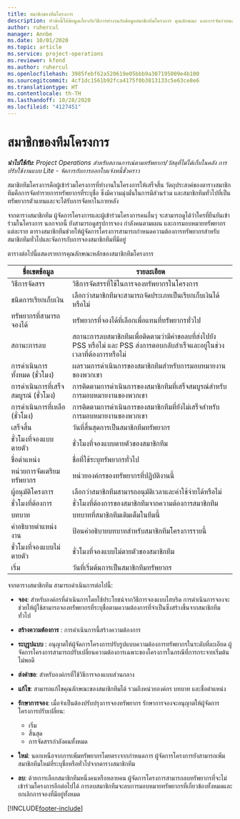 ```yaml
---
title: สมาชิกของทีมโครงการ
description: หัวข้อนี้ให้ข้อมูลเกี่ยวกับวิธีการทำงานกับข้อมูลสมาชิกทีมโครงการ คุณลักษณะ และการจัดกำหนดการ
author: ruhercul
manager: Annbe
ms.date: 10/01/2020
ms.topic: article
ms.service: project-operations
ms.reviewer: kfend
ms.author: ruhercul
ms.openlocfilehash: 3985febf62a520619e05bbb9a307195009e4b100
ms.sourcegitcommit: 4cf1dc1561b92fca4175f0b3813133c5e63ce8e6
ms.translationtype: HT
ms.contentlocale: th-TH
ms.lasthandoff: 10/28/2020
ms.locfileid: "4127451"
---
```

# <a name="project-team-members"></a>สมาชิกของทีมโครงการ

_**นำไปใช้กับ:** Project Operations สำหรับสถานการณ์ตามทรัพยากร/วัสดุที่ไม่ได้เก็บในคลัง การปรับใช้งานแบบ Lite - จัดการกับการออกใบแจ้งหนี้ชั่วคราว_

สมาชิกทีมโครงการคือผู้เข้าร่วมโครงการที่ทำงานในโครงการให้เสร็จสิ้น วัตถุประสงค์ของตารางสมาชิกทีมคือการจัดทำรายการทรัพยากรที่ระบุชื่อ ซึ่งมีความมุ่งมั่นในการมีส่วนร่วม และสมาชิกทีมทั่วไปที่เป็นทรัพยากรตัวแทนและจะได้รับการจัดหาในภายหลัง

จากตารางสมาชิกทีม ผู้จัดการโครงการและผู้เข้าร่วมโครงการคนอื่นๆ จะสามารถดูได้ว่าใครที่ยืนยันเข้าร่วมในโครงการ นอกจากนี้ ยังสามารถดูสรุปการจอง กำลังคนตามแผน และการมอบหมายทรัพยากรแต่ละราย ตารางสมาชิกทีมช่วยให้ผู้จัดการโครงการสามารถกำหนดความต้องการทรัพยากรสำหรับสมาชิกทีมทั่วไปและจัดการกับการจองสมาชิกทีมที่มีอยู่

ตารางต่อไปนี้แสดงรายการคุณลักษณะหลักของสมาชิกทีมโครงการ

| ชื่อเขตข้อมูล          | รายละเอียด                                                                                                                                                                  |
|--------------------------|-----------------------------------------------------------------------------------------------------------------------------------------------------------------------------------|
| วิธีการจัดสรร        | วิธีการจัดสรรที่ใช้ในการจองทรัพยากรในโครงการ                                                                         |
| ชนิดการเรียกเก็บเงิน             | เลือกว่าสมาชิกทีมจะสามารถจัดประเภทเป็นเรียกเก็บเงินได้หรือไม่                                                                                                                                       |
| ทรัพยากรที่สามารถจองได้        | ทรัพยากรที่จองได้ที่เลือกเพื่อแทนที่ทรัพยากรทั่วไป                                                                                                                   |
| สถานะการลบ            | สถานะการลบสมาชิกทีมเพื่อติดตามว่ามีคำขอลบที่ส่งไปยัง PSS หรือไม่ และ PSS ส่งการตอบกลับสำเร็จและอยู่ในช่วงเวลาที่ต้องการหรือไม่ |
| การดำเนินการทั้งหมด (ชั่วโมง)     | ผลรวมการดำเนินการของสมาชิกทีมสำหรับการมอบหมายงานของพวกเขา                                                                                                                         |
| การดำเนินการที่เสร็จสมบูรณ์ (ชั่วโมง) | การติดตามการดำเนินการของสมาชิกทีมที่เสร็จสมบูรณ์สำหรับการมอบหมายงานของพวกเขา                                                                                           |
| การดำเนินการที่เหลือ (ชั่วโมง) | การติดตามการดำเนินการของสมาชิกทีมที่ยังไม่เสร็จสำหรับการมอบหมายงานของพวกเขา                                                                                    |
| เสร็จสิ้น                   | วันที่สิ้นสุดการเป็นสมาชิกทีมทรัพยากร                                                                                                                                            |
| ชั่วโมงที่จองแบบตายตัว        | ชั่วโมงที่จองแบบตายตัวของสมาชิกทีม                                                                                                                                                                |
| ชื่อตำแหน่ง            | ชื่อที่ใช้ระบุทรัพยากรทั่วไป                                                                                                                                   |
| หน่วยการจัดเตรียมทรัพยากร          | หน่วยองค์กรของทรัพยากรที่ปฏิบัติงานนี้                                                                                                                      |
| ผู้อนุมัติโครงการ         | เลือกว่าสมาชิกทีมสามารถอนุมัติเวลาและค่าใช้จ่ายได้หรือไม่                                                                                                                     |
| ชั่วโมงที่ต้องการ           | ชั่วโมงที่ต้องการของสมาชิกทีมจากความต้องการสมาชิกทีม                                                                                                                       |
| บทบาท                     | บทบาทที่สมาชิกทีมเติมเต็มในทีมนี้                                                                                                                                |
| คำอธิบายตำแหน่งงาน     | ป้อนคำอธิบายบทบาทสำหรับสมาชิกทีมโครงการรายนี้                                                                                                                             |
| ชั่วโมงที่จองแบบไม่ตายตัว        | ชั่วโมงที่จองแบบไม่ตายตัวของสมาชิกทีม                                                                                                                                                                 |
| เริ่ม                    | วันที่เริ่มต้นการเป็นสมาชิกทีมทรัพยากร                                                                                                                                          |

จากตารางสมาชิกทีม สามารถดำเนินการต่อไปนี้:

- **จอง**: สำหรับองค์กรที่ดำเนินการโดยใช้ประโยชน์จากวิธีการจองแบบไฮบริด การดำเนินการจองจะช่วยให้ผู้ใช้สามารถจองทรัพยากรที่ระบุชื่อตามความต้องการที่จำเป็นซึ่งสร้างขึ้นจากสมาชิกทีมทั่วไป
- **สร้างความต้องการ** : การดำเนินการนี้สร้างความต้องการ
- **ระบุรูปแบบ** : อนุญาตให้ผู้จัดการโครงการปรับรูปแบบความต้องการทรัพยากรในระดับที่ละเอียด ผู้จัดการโครงการสามารถปรับเปลี่ยนความต้องการเฉพาะของโครงการในกรณีที่การกระจายเริ่มต้นไม่พอดี
- **ส่งคำขอ**: สำหรับองค์กรที่ใช้วิธีการจองแบบส่วนกลาง
- **แก้ไข**: สามารถแก้ไขคุณลักษณะของสมาชิกทีมได้ รวมถึงหน่วยองค์กร บทบาท และชื่อตำแหน่ง
- **รักษาการจอง**: เมื่อจำเป็นต้องปรับปรุงการจองทรัพยากร รักษาการจองจะอนุญาตให้ผู้จัดการโครงการปรับเปลี่ยน:

    - เริ่ม
    - สิ้นสุด
    - การจัดสรรกำลังคนทั้งหมด

- **ใหม่**: นอกเหนือจากการเพิ่มทรัพยากรโดยตรงจากกำหนดการ ผู้จัดการโครงการยังสามารถเพิ่มสมาชิกทีมใหม่ที่ระบุชื่อหรือทั่วไปจากตารางสมาชิกทีม
- **ลบ**: ด้วยการเลือกสมาชิกทีมหนึ่งคนหรือหลายคน ผู้จัดการโครงการสามารถลบทรัพยากรที่จะไม่เข้าร่วมโครงการอีกต่อไปได้ การลบสมาชิกทีมจะลบการมอบหมายทรัพยากรที่เกี่ยวข้องทั้งหมดและยกเลิกการจองที่มีอยู่ทั้งหมด


[!INCLUDE[footer-include](../includes/footer-banner.md)]